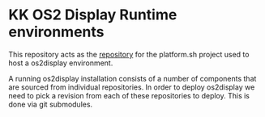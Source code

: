 # KK OS2 Display Runtime environments

This repository acts as the [repository](https://docs.platform.sh/overview/structure.html)
for the platform.sh project used to host a os2display environment.

A running os2display installation consists of a number of components that are
sourced from individual repositories. In order to deploy os2display we need
to pick a revision from each of these repositories to deploy. This is done
via git submodules.

